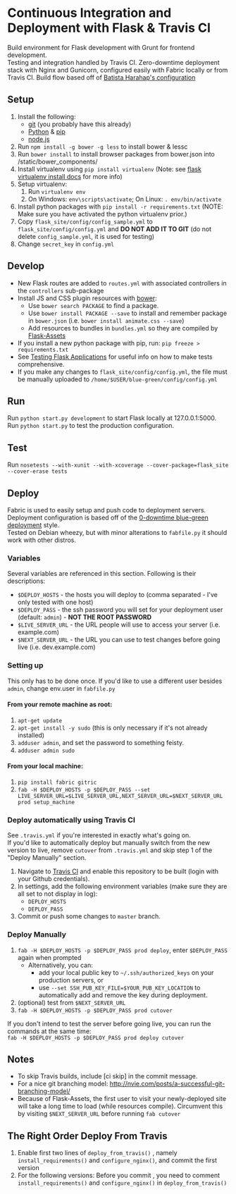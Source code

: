 # Continuous Integration and Deployment with Flask & Travis CI

Build environment for Flask development with Grunt for frontend development.  
Testing and integration handled by Travis CI. 
Zero-downtime deployment stack with Nginx and Gunicorn, configured easily with Fabric locally or from Travis CI. 
Build flow based off of [Batista Harahap's configuration](http://www.bango29.com/continuous-web-development/)

## Setup
1. Install the following:
    - [git](https://git-scm.com/book/en/v2/Getting-Started-Installing-Git) (you probably have this already)
    - [Python](https://www.python.org/) & [pip](https://pip.pypa.io/en/latest/installing.html)
    - [node.js](https://nodejs.org/en/)
2. Run `npm install -g bower -g less` to install bower & lessc
3. Run `bower install` to install browser packages from bower.json into /static/bower_components/
4. Install virtualenv using `pip install virtualenv` (Note: see [flask virtualenv install docs](http://flask.pocoo.org/docs/0.10/installation/) for more info)
5. Setup virtualenv:
    1. Run `virtualenv env`
    2. On Windows: `env\scripts\activate`; On Linux: `. env/bin/activate`
6. Install python packages with `pip install -r requirements.txt` (NOTE: Make sure you have activated the python virtualenv prior.)
7. Copy `flask_site/config/config_sample.yml` to `flask_site/config/config.yml` and **DO NOT ADD IT TO GIT** (do not delete `config_sample.yml`, it is used for testing)
8. Change `secret_key` in `config.yml`

## Develop
- New Flask routes are added to `routes.yml` with associated controllers in the `controllers` sub-package
- Install JS and CSS plugin resources with [bower](http://bower.io/):
    - Use `bower search PACKAGE` to find a package.
    - Use `bower install PACKAGE --save` to install and remember package in `bower.json` (i.e. `bower install animate.css --save`)
    - Add resources to bundles in `bundles.yml` so they are compiled by [Flask-Assets](http://flask-assets.readthedocs.org/en/latest/)
- If you install a new python package with pip, run: `pip freeze > requirements.txt`
- See [Testing Flask Applications](http://flask.pocoo.org/docs/0.10/testing/) for useful info on how to make tests comprehensive.
- If you make any changes to `flask_site/config/config.yml`, the file must be manually uploaded to `/home/$USER/blue-green/config/config.yml`

## Run
Run `python start.py development` to start Flask locally at 127.0.0.1:5000.  
Run `python start.py` to test the production configuration.

## Test
Run `nosetests --with-xunit --with-xcoverage --cover-package=flask_site --cover-erase tests`

## Deploy
Fabric is used to easily setup and push code to deployment servers. Deployment configuration is based off of the [0-downtime blue-green deployment](http://dan.bravender.net/2014/8/24/Simple_0-Downtime_Blue_Green_Deployments.html) style.  
Tested on Debian wheezy, but with minor alterations to `fabfile.py` it should work with other distros.

### Variables
Several variables are referenced in this section. Following is their descriptions:

- `$DEPLOY_HOSTS` - the hosts you will deploy to (comma separated - I've only tested with one host)
- `$DEPLOY_PASS` - the ssh password you will set for your deployment user (default: `admin`) - **NOT THE ROOT PASSWORD**
- `$LIVE_SERVER_URL` - the URL people will use to access your server (i.e. example.com)
- `$NEXT_SERVER_URL` - the URL you can use to test changes before going live (i.e. dev.example.com)

### Setting up
This only has to be done once. If you'd like to use a different user besides `admin`, change env.user in `fabfile.py`

#### From your remote machine as root:
1. `apt-get update`
2. `apt-get install -y sudo` (this is only necessary if it's not already installed) 
3. `adduser admin`, and set the password to something feisty.
4. `adduser admin sudo`

#### From your local machine:
1. `pip install fabric gitric`
2. `fab -H $DEPLOY_HOSTS -p $DEPLOY_PASS --set LIVE_SERVER_URL=$LIVE_SERVER_URL,NEXT_SERVER_URL=$NEXT_SERVER_URL prod setup_machine`

### Deploy automatically using Travis CI
See `.travis.yml` if you're interested in exactly what's going on.  
If you'd like to automatically deploy but manually switch from the new version to live, remove `cutover` from `.travis.yml` and 
skip step 1 of the "Deploy Manually" section.

1. Navigate to [Travis CI](https://travis-ci.org/) and enable this repository to be built (login with your Github credentials).
2. In settings, add the following environment variables (make sure they are all set to not display in log):     
    - `DEPLOY_HOSTS`
    - `DEPLOY_PASS`
3. Commit or push some changes to `master` branch.


### Deploy Manually
1. `fab -H $DEPLOY_HOSTS -p $DEPLOY_PASS prod deploy`, enter `$DEPLOY_PASS` again when prompted
    - Alternatively, you can:
        - add your local public key to `~/.ssh/authorized_keys` on your production servers, or 
        - use `--set SSH_PUB_KEY_FILE=$YOUR_PUB_KEY_LOCATION` to automatically add and remove the key during deployment. 
2. (optional) test from `$NEXT_SERVER_URL`
3. `fab -H $DEPLOY_HOSTS -p $DEPLOY_PASS prod cutover`

If you don't intend to test the server before going live, you can run the commands at the same time:   
`fab -H $DEPLOY_HOSTS -p $DEPLOY_PASS prod deploy cutover`

## Notes
- To skip Travis builds, include [ci skip] in the commit message.
- For a nice git branching model: http://nvie.com/posts/a-successful-git-branching-model/
- Because of Flask-Assets, the first user to visit your newly-deployed site will take a long time to load (while resources compile). 
Circumvent this by visiting `$NEXT_SERVER_URL` before running `fab cutover`

## The Right Order Deploy From Travis
1. Enable first two lines of `deploy_from_travis()` , namely `install_requirements()`
and `configure_nginx()`, and commit the first version
2. For the following versions: Before you commit , you need to comment `install_requirements()`
and `configure_nginx()` in `deploy_from_travis()`
